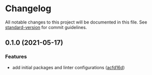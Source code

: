 # Changelog

All notable changes to this project will be documented in this file. See [standard-version](https://github.com/conventional-changelog/standard-version) for commit guidelines.

## 0.1.0 (2021-05-17)


### Features

* add initial packages and linter configurations ([acfd16d](https://github.com/fundamend/fundamend/commit/acfd16dda048e201cb6fec61cad4c63a05923d48))
